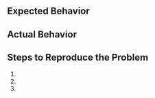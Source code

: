 <!--
  IMPORTANT: Before you file an issue, consider posting a github discussion
  instead. Issues are for tracking concrete tasks, discussions are for
  discussing the best behavior. If you have an _opinion_ post a discussion!
-->

## Expected Behavior

## Actual Behavior

## Steps to Reproduce the Problem

1.
1.
1.
